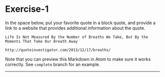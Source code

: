 # Exercise-1
In the space below, put your favorite quote in a block quote, and provide a link to a website that provides additional information about the quote.

```
Life Is Not Measured By the Number of Breaths We Take, But By the Moments That Take Our Breath Away

http://quoteinvestigator.com/2013/12/17/breaths/
```

Note that you can preview this Markdown in Atom to make sure it works correctly. See `complete` branch for an example.

---
